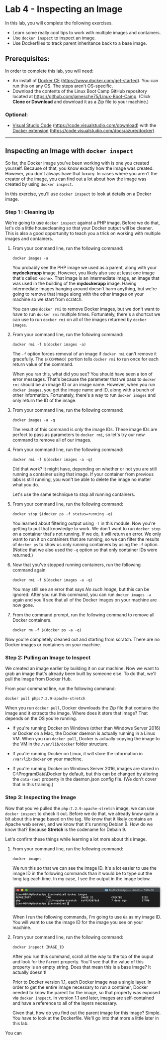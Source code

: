 # Lab 4 - Inspecting an Image
In this lab, you will complete the following exercises.

* Learn some really cool tips to work with multiple images and containers.
* Use ``docker inspect`` to inspect an image.
* Use Dockerfiles to track parent inheritance back to a base image.

## Prerequisites:
In order to complete this lab, you will need:

* An install of [Docker CE](https://www.docker.com/get-started) (https://www.docker.com/get-started). You can run this on any OS. The steps aren't OS-specific.
* Download the contents of the Linux Boot Camp GitHub repository located at https://github.com/jamesche75/Linux-Boot-Camp. (Click **Clone or Download** and download it as a Zip file to your machine.)

### Optional: ###
* [Visual Studio Code](https://code.visualstudio.com/download) (https://code.visualstudio.com/download) with the [Docker extension](https://code.visualstudio.com/docs/azure/docker) (https://code.visualstudio.com/docs/azure/docker).

---

## Inspecting an Image with ``docker inspect``
So far, the Docker image you've been working with is one you created yourself. Because of that, you know exactly how the image was created. However, you don't always have that luxury. In cases where you aren't the creator of the image, you can find out a lot about how the image was created by using ``docker inspect``. 

In this exercise, you'll use ``docker inspect`` to look at details on a Docker image. 

### Step 1 : Cleaning Up
We're going to use ``docker inspect`` against a PHP image. Before we do that, let's do a little housecleaning so that your Docker output will be cleaner. This is also a good opportunity to teach you a trick on working with multiple images and containers. 

1. From your command line, run the following command:

   ``docker images -a``

   You probably see the PHP image we used as a parent, along with your **mydockerapp** image. However, you likely also see at least one image that's called ``<none>``. That image is an intermediate image, an image that was used in the building of the **mydockerapp** image. Having intermediate images hanging around doesn't harm anything, but we're going to remove that image along with the other images on your machine so we start from scratch.

   You can use ``docker rmi`` to remove Docker images, but we don't want to have to run ``docker rmi`` multiple times. Fortunately, there's a shortcut we can use to run ``docker rmi`` on all of the images returned by ``docker images``. 

2. From your command line, run the following command:

   ``docker rmi -f $(docker images -a)``

   The ``-f`` option forces removal of an image if ``docker rmi`` can't remove it gracefully. The ``$(COMMAND)`` portion tells ``docker rmi`` to run once for each return value of the command. 

   When you ran this, what did you see? You should have seen a ton of error messages. That's because the parameter that we pass to ``docker rmi`` should be an image ID or an image name. However, when you run ``docker images``, you get the image name and ID, along with a bunch of other information. Fortunately, there's a way to run ``docker images`` and only return the ID of the image. 

3. From your command line, run the following command:

   ``docker images -a -q``

   The result of this command is *only* the image IDs. These image IDs are perfect to pass as parameters to ``docker rmi``, so let's try our new command to remove all of our images.

4. From your command line, run the following command:

   ``docker rmi -f $(docker images -a -q)``

   Did that work? It might have, depending on whether or not you are still running a container using that image. If your container from previous labs is still running, you won't be able to delete the image no matter what you do. 

   Let's use the same technique to stop all running containers. 

5. From your command line, run the following command:

   ``docker stop $(docker ps -f status=running -q)``

   You learned about filtering output using ``-f`` in this module. Now you're getting to put that knowledge to work. We don't want to run ``docker stop`` on a container that's not running. If we do, it will return an error. We only want to run it on containers that are running, so we can filter the results of ``docker ps`` to show us only running containers by using the ``-f`` option. (Notice that we also used the ``-q`` option so that only container IDs were returned.)

6. Now that you've stopped running containers, run the following command again.

   ``docker rmi -f $(docker images -a -q)``

   You may still see an error that says *No such image*, but this can be ignored. After you run this command, you can run ``docker images -a`` again and you'll see that all of the Docker images on your machine are now gone. 

7. From the command prompt, run the following command to remove all Docker containers.

   ``docker rm -f $(docker ps -a -q)``

Now you're completely cleaned out and starting from scratch. There are no Docker images or containers on your machine.

### Step 2: Pulling an Image to Inspect
We created an image earlier by building it on our machine. Now we want to grab an image that's already been built by someone else. To do that, we'll pull the image from Docker Hub.

From your command line, run the following command:

``docker pull php:7.2.9-apache-stretch``

When you run ``docker pull``, Docker downloads the Zip file that contains the image and it extracts the image. Where does it store that image? That depends on the OS you're running. 

* If you're running Docker on Windows (other than Windows Server 2016) or Docker on a Mac, the Docker daemon is actually running in a Linux VM. When you run ``docker pull``, Docker is actually copying the image to the VM in the ``/var/lib/docker`` folder structure. 

* If you're running Docker on Linux, it will store the information in ``/var/lib/docker`` on your machine.

* If you're running Docker on Windows Server 2016, images are stored in C:\ProgramData\Docker by default, but this can be changed by altering the ``data-root`` property in the daemon.json config file. (We don't cover that in this training.)

### Step 3: Inspecting the Image
Now that you've pulled the ``php:7.2.9-apache-stretch`` image, we can use ``docker inspect`` to check it out. Before we do that, we already know quite a bit about this image based on the tag. We know that it likely contains an Apache web server, and we know that it's running Debian 9. How do we know that? Because **Stretch** is the codename for Debain 9. 

Let's confirm these things while learning a lot more about this image. 

1. From your command line, run the following command:

   ``docker images``

   We run this so that we can see the image ID. It's a lot easier to use the image ID in the following commands than it would be to type out the long tag each time. In my case, I see the output in the image below.

   ![alt text](images/docker_images.png "PHP Docker Image")

   When I run the following commands, I'm going to use ``6a`` as my image ID. You will want to use the image ID for the image you see on your machine.

2. From your command line, run the following command:

   ``docker inspect IMAGE_ID``

   After you run this command, scroll all the way to the top of the ouput and look for the ``Parent`` property. You'll see that the value of this property is an empty string. Does that mean this is a base image? It actually doesn't!

   Prior to Docker version 1.1, each Docker image was a single layer. In order to get the entire image necessary to run a container, Docker needed to know the parent for the image, so that property was exposed via ``docker inspect``. In version 1.1 and later, images are self-contained and have a reference to all of the layers necessary. 

   Given that, how do you find out the parent image for this image? Simple. You have to look at the Dockerfile. We'll go into that more a little later in this lab.

You can  


